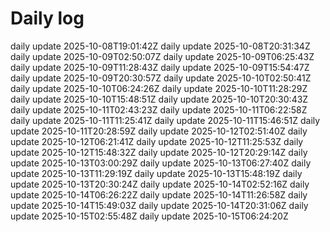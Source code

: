 # Daily log
daily update 2025-10-08T19:01:42Z
daily update 2025-10-08T20:31:34Z
daily update 2025-10-09T02:50:07Z
daily update 2025-10-09T06:25:43Z
daily update 2025-10-09T11:28:43Z
daily update 2025-10-09T15:54:47Z
daily update 2025-10-09T20:30:57Z
daily update 2025-10-10T02:50:41Z
daily update 2025-10-10T06:24:26Z
daily update 2025-10-10T11:28:29Z
daily update 2025-10-10T15:48:51Z
daily update 2025-10-10T20:30:43Z
daily update 2025-10-11T02:43:23Z
daily update 2025-10-11T06:22:58Z
daily update 2025-10-11T11:25:41Z
daily update 2025-10-11T15:46:51Z
daily update 2025-10-11T20:28:59Z
daily update 2025-10-12T02:51:40Z
daily update 2025-10-12T06:21:41Z
daily update 2025-10-12T11:25:53Z
daily update 2025-10-12T15:48:32Z
daily update 2025-10-12T20:29:14Z
daily update 2025-10-13T03:00:29Z
daily update 2025-10-13T06:27:40Z
daily update 2025-10-13T11:29:19Z
daily update 2025-10-13T15:48:19Z
daily update 2025-10-13T20:30:24Z
daily update 2025-10-14T02:52:16Z
daily update 2025-10-14T06:26:22Z
daily update 2025-10-14T11:26:58Z
daily update 2025-10-14T15:49:03Z
daily update 2025-10-14T20:31:06Z
daily update 2025-10-15T02:55:48Z
daily update 2025-10-15T06:24:20Z
